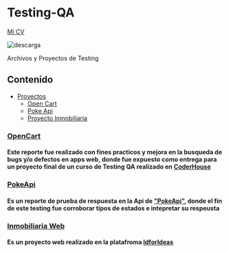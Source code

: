 # Testing-QA
[Mi CV](./Docs/CV%20-%20Maxi%20Barbosa.pdf)

![descarga](https://user-images.githubusercontent.com/86979361/187540414-5f58deaa-2201-456a-b358-d3d37be24dfb.jpg)

Archivos y Proyectos de Testing

## Contenido

- [Proyectos](#Proyectos)
  - [Open Cart](#OpenCart)
  - [Poke Api](#pokeApi)
  - [Proyecto Inmobiliaria](#Inmobiliaria)
  

### [OpenCart](./Docs/BarbosaMaximiliano_testingOpenCart.pdf)

#### Este reporte fue realizado con fines practicos y mejora en la busqueda de bugs y/o defectos en apps web, donde fue expuesto como entrega para un proyecto final de un curso de Testing QA realizado en [CoderHouse](https://plataforma.coderhouse.com/)
###  [PokeApi](./Docs/Apimon_MaximilianoBarbosa.pdf)

#### Es un reporte de prueba de respuesta en la Api de ["PokeApi"](https://pokeapi.co/), donde el fin de este testing fue corroborar tipos de estados e intepretar su respeusta
<!-- ![image](https://user-images.githubusercontent.com/86979361/185720453-c7a10762-c5c5-4ecc-a86e-4ee9a6df0eb1.png) -->
### [Inmobiliaria Web](inmobiliaria)
#### Es un proyecto web realizado en la platafroma [IdforIdeas](https://idforideas.com/)

          
         